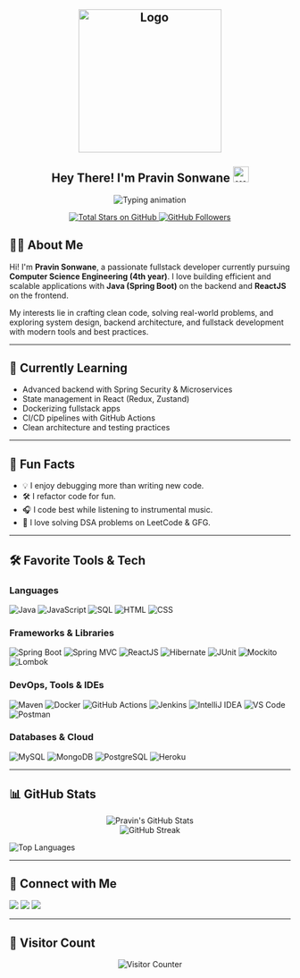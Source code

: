 <h2 align="center">
  <img align="center" height="256px" src="https://user-images.githubusercontent.com/51513908/150689872-eaa21d9a-7c65-4662-938c-26091c09cd70.svg" alt="Logo" /> 
  <br><br>
  Hey There! I'm Pravin Sonwane <img src="https://media.giphy.com/media/hvRJCLFzcasrR4ia7z/giphy.gif" width="28" alt="wave"/>
</h2>

<p align="center">
  <img src="https://readme-typing-svg.herokuapp.com?color=%2336BCF7&size=48&center=true&width=600&height=100&lines=Java+Developer;Spring+Boot+Enthusiast;Fullstack+Engineer;React+Developer;Problem+Solver;Clean+Code+Advocate" alt="Typing animation" />
</p>

<p align="center">
  <a href="https://github.com/Pravin2004P?tab=repositories&sort=stargazers" target="_blank">
    <img alt="Total Stars on GitHub" src="https://custom-icon-badges.herokuapp.com/badge/dynamic/json?logo=star&color=55960c&labelColor=488207&label=Stars&style=for-the-badge&query=%24.stars&url=https://api.github-star-counter.workers.dev/user/Pravin2004P" />
  </a>
  <a href="https://github.com/Pravin2004P?tab=followers" target="_blank">
    <img alt="GitHub Followers" src="https://custom-icon-badges.herokuapp.com/github/followers/Pravin2004P?color=236ad3&labelColor=1155ba&style=for-the-badge&logo=person-add&label=Follow&logoColor=white" />
  </a>
</p>

## 👨‍💻 About Me

Hi! I'm **Pravin Sonwane**, a passionate fullstack developer currently pursuing **Computer Science Engineering (4th year)**. I love building efficient and scalable applications with **Java (Spring Boot)** on the backend and **ReactJS** on the frontend.

My interests lie in crafting clean code, solving real-world problems, and exploring system design, backend architecture, and fullstack development with modern tools and best practices.

---

## 🚀 Currently Learning

- Advanced backend with Spring Security & Microservices
- State management in React (Redux, Zustand)
- Dockerizing fullstack apps
- CI/CD pipelines with GitHub Actions
- Clean architecture and testing practices

---

## 🎯 Fun Facts

- 💡 I enjoy debugging more than writing new code.
- 🛠️ I refactor code for fun.
- 🎧 I code best while listening to instrumental music.
- 🧩 I love solving DSA problems on LeetCode & GFG.

---

## 🛠️ Favorite Tools & Tech

### Languages

<p>
  <img alt="Java" src="https://img.shields.io/badge/Java-007396.svg?logo=java&logoColor=white" />
  <img alt="JavaScript" src="https://img.shields.io/badge/JavaScript-F7DF1E.svg?logo=javascript&logoColor=black" />
  <img alt="SQL" src="https://custom-icon-badges.herokuapp.com/badge/SQL-025E8C.svg?logo=database&logoColor=white" />
  <img alt="HTML" src="https://img.shields.io/badge/HTML-E34F26.svg?logo=html5&logoColor=white" />
  <img alt="CSS" src="https://img.shields.io/badge/CSS-1572B6.svg?logo=css3&logoColor=white" />
</p>

### Frameworks & Libraries

<p>
  <img alt="Spring Boot" src="https://img.shields.io/badge/Spring%20Boot-6DB33F.svg?logo=spring-boot&logoColor=white" />
  <img alt="Spring MVC" src="https://img.shields.io/badge/Spring%20MVC-6DB33F.svg?logo=spring&logoColor=white" />
  <img alt="ReactJS" src="https://img.shields.io/badge/React-61DAFB.svg?logo=react&logoColor=black" />
  <img alt="Hibernate" src="https://img.shields.io/badge/Hibernate-59666C.svg?logo=hibernate&logoColor=white" />
  <img alt="JUnit" src="https://img.shields.io/badge/JUnit-25A162.svg?logo=junit5&logoColor=white" />
  <img alt="Mockito" src="https://img.shields.io/badge/Mockito-4CAF50.svg?logo=java&logoColor=white" />
  <img alt="Lombok" src="https://img.shields.io/badge/Lombok-ED1C24.svg?logo=lombok&logoColor=white" />
</p>

### DevOps, Tools & IDEs

<p>
  <img alt="Maven" src="https://img.shields.io/badge/Maven-C71A36.svg?logo=apache-maven&logoColor=white" />
  <img alt="Docker" src="https://img.shields.io/badge/Docker-2496ED.svg?logo=docker&logoColor=white" />
  <img alt="GitHub Actions" src="https://img.shields.io/badge/GitHub%20Actions-2088FF.svg?logo=github-actions&logoColor=white" />
  <img alt="Jenkins" src="https://img.shields.io/badge/Jenkins-D24939.svg?logo=jenkins&logoColor=white" />
  <img alt="IntelliJ IDEA" src="https://img.shields.io/badge/IntelliJ%20IDEA-000000.svg?logo=intellij-idea&logoColor=white" />
  <img alt="VS Code" src="https://img.shields.io/badge/VS%20Code-0078d7.svg?logo=visual-studio-code&logoColor=white" />
  <img alt="Postman" src="https://img.shields.io/badge/Postman-FF6C37.svg?logo=postman&logoColor=white" />
</p>

### Databases & Cloud

<p>
  <img alt="MySQL" src="https://img.shields.io/badge/MySQL-00f.svg?logo=mysql&logoColor=white" />
  <img alt="MongoDB" src="https://img.shields.io/badge/MongoDB-47A248.svg?logo=mongodb&logoColor=white" />
  <img alt="PostgreSQL" src="https://img.shields.io/badge/PostgreSQL-336791.svg?logo=postgresql&logoColor=white" />
  <img alt="Heroku" src="https://img.shields.io/badge/Heroku-430098.svg?logo=heroku&logoColor=white" />
</p>

---

## 📊 GitHub Stats

<p align="center">
  <!-- GitHub Stats -->
  <img src="https://github-readme-stats.vercel.app/api?username=Pravin2004P&show_icons=true&theme=radical&hide_border=true" alt="Pravin's GitHub Stats" />
  <br/>

  <!-- GitHub Streak -->
  <img src="https://github-readme-streak-stats.herokuapp.com/?user=Pravin2004P&theme=monokai-metallian&hide_border=true" alt="GitHub Streak" />
  <br/>

  <!-- Top Languages -->
  <img 
    src="https://github-readme-stats.vercel.app/api/top-langs/?username=Pravin2004P&layout=compact&theme=radical&hide_border=true&langs_count=8"
    alt="Top Languages"
  />
</p>


---

## 🔗 Connect with Me

<p>
  <a href="https://github.com/Pravin2004P" target="_blank"><img src="https://img.shields.io/badge/GitHub-Pravin2004P-black?style=for-the-badge&logo=github" /></a>
  <a href="https://www.linkedin.com/in/pravin-sonwane" target="_blank"><img src="https://img.shields.io/badge/LinkedIn-pravin--sonwane-blue?style=for-the-badge&logo=linkedin" /></a>
  <a href="mailto:pravinson222@gmail.com"><img src="https://img.shields.io/badge/Gmail-pravinson222@gmail.com-D14836?style=for-the-badge&logo=gmail&logoColor=white" /></a>
</p>

---

## 👀 Visitor Count

<p align="center">
  <img src="https://profile-counter.glitch.me/Pravin2004P/count.svg" alt="Visitor Counter" />
</p>

